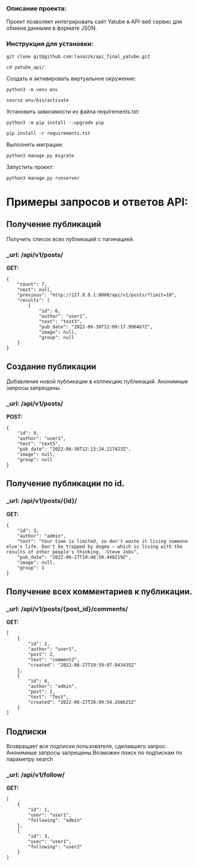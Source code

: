 ### Описание проекта:
  Проект позволяет интегрировать сайт Yatube в API-веб сервис для обмена данными в формате JSON. 

### Инструкция для установки:
```
git clone git@github.com:lanazzk/api_final_yatube.git
```

```
cd yatube_api/
```

Cоздать и активировать виртуальное окружение:

```
python3 -m venv env
```

```
source env/bin/activate
```

Установить зависимости из файла requirements.txt:

```
python3 -m pip install --upgrade pip
```

```
pip install -r requirements.txt
```

Выполнить миграции:

```
python3 manage.py migrate
```

Запустить проект:

```
python3 manage.py runserver
```
# Примеры запросов и ответов API:

## Получение публикаций
Получить список всех публикаций с пагинацией.
### _url: /api/v1/posts/
**GET:**
```
{
    "count": 7,
    "next": null,
    "previous": "http://127.0.0.1:8000/api/v1/posts/?limit=10",
    "results": [
        {
            "id": 6,
            "author": "user1",
            "text": "text3",
            "pub_date": "2022-06-30T12:09:17.996467Z",
            "image": null,
            "group": null
    }
}
```
## Создание публикации
Добавление новой публикации в коллекцию публикаций. Анонимные запросы запрещены.
### _url: /api/v1/posts/
**POST:**
```
{
    "id": 9,
    "author": "user1",
    "text": "text5",
    "pub_date": "2022-06-30T12:13:24.117423Z",
    "image": null,
    "group": null
}
```
## Получение публикации по id.
### _url: /api/v1/posts/{id}/
**GET:**
```
{
    "id": 3,
    "author": "admin",
    "text": "Your time is limited, so don't waste it living someone else's life. Don't be trapped by dogma – which is living with the results of other people's thinking. -Steve Jobs",
    "pub_date": "2022-06-27T19:48:50.448219Z",
    "image": null,
    "group": 1
}
```
## Получение всех комментариев к публикации.
### _url: /api/v1/posts/{post_id}/comments/
**GET:**
```
[
    {
        "id": 2,
        "author": "user1",
        "post": 2,
        "text": "comment2",
        "created": "2022-06-27T19:59:07.043435Z"
    },
    {
        "id": 4,
        "author": "admin",
        "post": 2,
        "text": "Test",
        "created": "2022-06-27T20:09:54.268625Z"
    }
]
```
## Подписки
Возвращает все подписки пользователя, сделавшего запрос. Анонимные запросы запрещены.Возможен поиск по подпискам по параметру search
### _url: /api/v1/follow/
**GET:**
```
[
    {
        "id": 1,
        "user": "user1",
        "following": "admin"
    },
    {
        "id": 3,
        "user": "user1",
        "following": "user2"
    }
]
```
